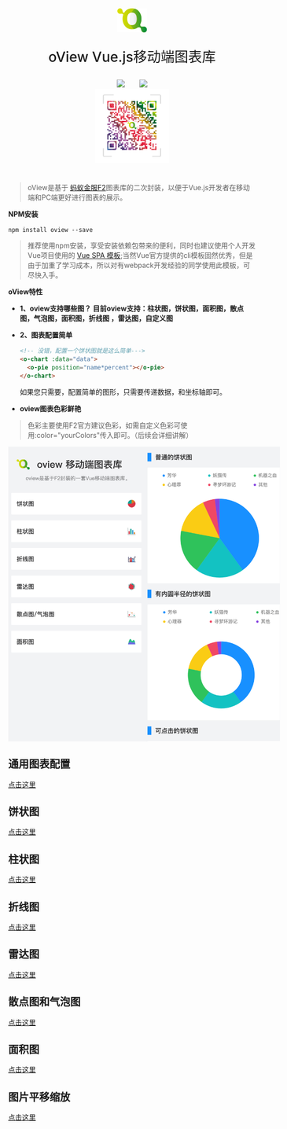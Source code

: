 #  

<div style="display:flex;align-items:center;justify-content:center;flex-direction: column;margin-bottom:40px;flex:1">
<img src="/images/oview/logo.png">
<p style="font-size: 28px;font-weight: 500;">oView Vue.js移动端图表库</p>
<div style="display:flex;justify-content:center;">

<a href="https://github.com/MrGaoGang/oview">
<img src="https://img.shields.io/badge/github-%E4%BB%A3%E7%A0%81%E5%9C%B0%E5%9D%80-brightgreen.svg"/>
</a>

<a href="https://mrgaogang.github.io/oview/docs/#/" style="margin-left:30px;">
<img src="https://img.shields.io/badge/%E5%AE%98%E6%96%B9%E7%A4%BA%E4%BE%8B-%E6%95%88%E6%9E%9C%E5%9B%BE-%232d8cf0.svg"/>
</a>
</div>
<img src="/images/oview/qrcode.png" style="wdith:150px;height:150px">

</div>

> oView是基于 [蚂蚁金服F2](https://www.yuque.com/antv/f2/getting-started)图表库的二次封装，以便于Vue.js开发者在移动端和PC端更好进行图表的展示。


**NPM安装**

```
npm install oview --save

```
> 推荐使用npm安装，享受安装依赖包带来的便利，同时也建议使用个人开发Vue项目使用的 [Vue SPA 模板](https://github.com/MrGaoGang/lucky_vue_template);当然Vue官方提供的cli模板固然优秀，但是由于加重了学习成本，所以对有webpack开发经验的同学使用此模板，可尽快入手。



**oView特性**

- **1、oview支持哪些图？**
    **目前oview支持：柱状图，饼状图，面积图，散点图，气泡图，面积图，折线图 ，雷达图，自定义图**

- **2、图表配置简单**

    ```html
    <!-- 没错，配置一个饼状图就是这么简单--->
    <o-chart :data="data">
      <o-pie position="name*percent"></o-pie>
    </o-chart>
    ```
    如果您只需要，配置简单的图形，只需要传递数据，和坐标轴即可。

- **oview图表色彩鲜艳**

> 色彩主要使用F2官方建议色彩，如需自定义色彩可使用:color="yourColors"传入即可。（后续会详细讲解）

<div style="display:flex;justify-content:space-around;">
<img src="/images/oview/oview_main.png" style="width:300px;height:600px"/>

<img src="/images/oview/oview_pie.png" style="width:300px;height:600px"/>

</div>

## 通用图表配置
[点击这里](./Chart.md)

## 饼状图
[点击这里](./chart/pie.md)

## 柱状图
[点击这里](./chart/histo.md)

## 折线图
[点击这里](./chart/line.md)

## 雷达图
[点击这里](./chart/radar.md)

## 散点图和气泡图
[点击这里](./chart/point.md)

## 面积图
[点击这里](./chart/area.md)

## 图片平移缩放
[点击这里](./chart/intercation.md)

